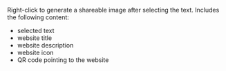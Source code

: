 Right-click to generate a shareable image after selecting the text.
Includes the following content:
* selected text
* website title
* website description
* website icon
* QR code pointing to the website